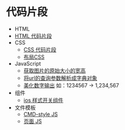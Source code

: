 # 代码片段
* HTML
* [HTML 代码片段](html.md)
* CSS
  * [CSS 代码片段](css.md)
  * [布局CSS](layout-css.scss)
* JavaScript
  * [获取图片的原始大小的宽高](get-image-h-and-w.html)
  * [将url的查询参数解析成字典对象](get-query-obj.js)
  * [美化数字输出](beautiful-num.js) 如：1234567 -> 1,234,567
* 组件
  * [ios 样式开关组件](switch)
* 文件模板
  * [CMD-style JS](CMD-style/demo.js)
  * [页面 JS](file-template/page/template.js)

